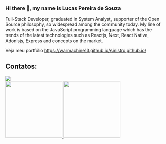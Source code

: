 ### Hi there 👋, my name is Lucas Pereira de Souza

Full-Stack Developer, graduated in System Analyst, supporter of the Open Source philosophy, so widespread among the community today. My line of work is based on the JavaScript programming language which has the trends of the latest technologies such as Reactjs, Next, React Native, Adonisjs, Express and concepts on the market.

Veja meu portfólio https://warmachine13.github.io/sinistro.github.io/

## Contatos:

<div>
<a href="https://www.linkedin.com/in/lucas-pereira-511292142" target="_blank"><img src="https://img.shields.io/badge/-LinkedIn-%230077B5?style=for-the-badge&logo=linkedin&logoColor=white" target="_blank"></a>   
</div>

<div>
<a href="https://github.com/Warmachine13">
<img height="180em" src="https://github-readme-stats.vercel.app/api/top-langs/?username=Warmachine13&layout=compact&langs_count=7&theme=dracula"/>
<img height="180em" src="https://github-readme-stats.vercel.app/api?username=Warmachine13&show_icons=true&theme=dracula&include_all_commits=true&count_private=true"/>
</div>


<!--
**Warmachine13/Warmachine13** is a ✨ _special_ ✨ repository because its `README.md` (this file) appears on your GitHub profile.

Here are some ideas to get you started:

- 🔭 I’m currently working on ...
- 🌱 I’m currently learning ...
- 👯 I’m looking to collaborate on ...
- 🤔 I’m looking for help with ...
- 💬 Ask me about ...
- 📫 How to reach me: ...
- 😄 Pronouns: ...
- ⚡ Fun fact: ...
-->
